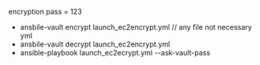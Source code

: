 encryption pass = 123

- ansbile-vault encrypt launch_ec2encrypt.yml // any file not necessary yml
- ansbile-vault decrypt launch_ec2encrypt.yml
- ansible-playbook launch_ec2ecrypt.yml --ask-vault-pass
